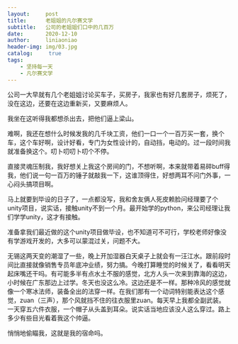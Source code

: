```yaml
---
layout:     post
title:      老姐姐的凡尔赛文学
subtitle:   公司的老姐姐们口中的几百万
date:       2020-12-10
author:     liniaoniao
header-img: img/03.jpg
catalog: 	 true
tags:
    - 坚持每一天
    - 凡尔赛文学
---
```




公司一大早就有几个老姐姐讨论买车子，买房子，我家也有好几套房子，烦死了，没在这边，还要在这边重新买，又要麻烦人。

我坐在这听得我都想杀出去，把他们逼上梁山。

难啊，我还在想什么时候发我的几千块工资，他们一口一个一百万买一套，换个车，这个车好啊，设计好看，专门为女性设计的，自动挡，电动的。过一段时间我就准备换这个。叨卜叨叨卜叨个不停。

直接灵魂压制我，我好想关上我这个房间的门，不想听啊，本来就带着易碎buff得我，他们说一句一百万的锤子就敲我一下，这谁顶得住，好想两耳不问门外事，一心闷头搞项目啊。

马上就要到毕设的日子了，一点都没写，我和舍友俩人死皮赖脸问经理要了个unity项目，说实话，接触unity不到一个月。最开始学的python，来公司经理让我们学学unity，这才有接触。

准备拿我们最近做的这个unity项目做毕设，也不知道可不可行，学校老师好像没有学游戏开发的，大多可以蒙混过关，问题不大。

无锡这两天变的潮湿了一些，晚上开加湿器白天桌子上就会有一汪江水。跟前段时间比直接就像销售专员年底冲业绩，努力搞。今晚打算睡觉的时候关了，看看明天起床嘴还干吗。有可能多半有点水土不服的感觉，北方人头一次来到靠海的这边，小时候在广东那边上过学。冬天也没这么冷。这边还是不一样。那种冷风的感觉就像一个寒冰法师，装备全出的法穿一样。在我们那有一个动词特别能表达这个感觉，zuan（三声），那个风就挡不住的往衣服里zuan。每天早上我都全副武装。一天穿五六件衣服，一个帽子从头盖到耳朵。说实话当地应该没人这么穿过。路上多少有些目光看着我这个帅逼。

悄悄地偷瞄我，这就是我的宿命吗。